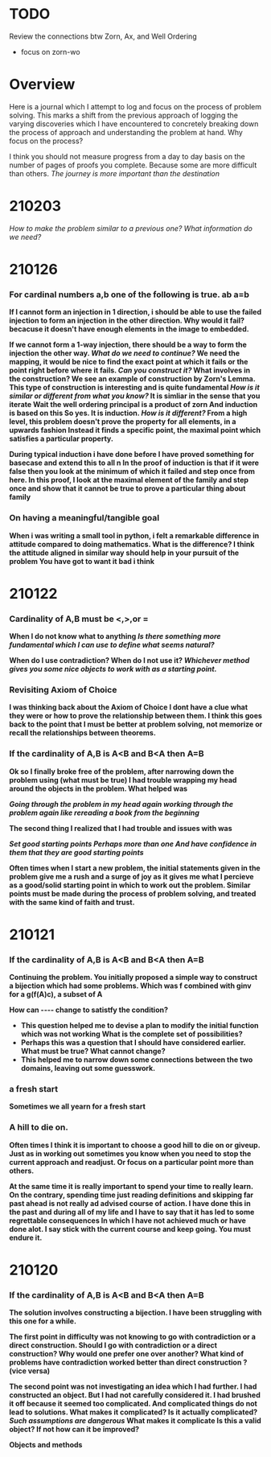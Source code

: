 # TODO
Review the connections btw Zorn, Ax, and Well Ordering
* focus on zorn-wo

# Overview
Here is a journal which I attempt to log and focus on the process of problem solving.
This marks a shift from the previous approach of logging the varying discoveries which I have encountered
to concretely breaking down the process of approach and understanding the problem at hand.
Why focus on the process?

I think you should not measure progress from a day to day basis on the number of pages of proofs you complete.
Because some are more difficult than others.
*The journey is more important than the destination*

# 210203
*How to make the problem similar to a previous one?*
*What information do we need?*

# 210126

### For cardinal numbers a,b one of the following is true. a<b a>b a=b
If I cannot form an injection in 1 direction, i should be able to use the failed injection to form an injection in the other direction.
Why would it fail? becacuse it doesn't have enough elements in the image to embedded.

If we cannot form a 1-way injection, there should be a way to form the injection the other way.
*What do we need to continue?* 
We need the mapping, it would be nice to find the exact point at which it fails or the point right before where it fails.
*Can you construct it?*
What involves in the construction?
We see an example of construction by Zorn's Lemma. 
This type of construction is interesting and is quite fundamental 
*How is it similar or different from what you know?*
It is simliar in the sense that you iterate
Wait the well ordering principal is a product of zorn
And induction is based on this
So yes. It is induction.
*How is it different?*
From a high level, this problem doesn't prove the property for all elements, in a upwards fashion
Instead it finds a specific point, the maximal point which satisfies a particular property.

During typical induction i have done before I have proved something for basecase
and extend this to all n
In the proof of induction is that if it were false then you look at the minimum of which it failed and step once from here.
In this proof, I look at the maximal element of the family and step once and show that it cannot be true to prove a particular thing about family



### On having a meaningful/tangible goal
When i was writing a small tool in python, i felt a remarkable difference in attitude compared to doing mathematics.
What is the difference? I think the attitude aligned in similar way should help in your pursuit of the problem
You have got to want it bad i think

# 210122


### Cardinality of A,B must be <,>,or =
When I do not know what to anything
*Is there something more fundamental which I can use to define what seems natural?*

When do I use contradiction? When do I not use it?
*Whichever method gives you some nice objects to work with as a starting point.*

### Revisiting Axiom of Choice
I was thinking back about the Axiom of Choice
I dont have a clue what they were or how to prove the relationship between them.
I think this goes back to the point that I must be better at problem solving, 
not memorize or recall the relationships between theorems.

### If the cardinality of A,B is A<B and B<A then A=B

Ok so I finally broke free of the problem, after narrowing down the problem using (what must be true)
I had trouble wrapping my head around the objects in the problem.
What helped was 

*Going through the problem in my head again*
*working through the problem again*
*like rereading a book from the beginning*

The second thing I realized that I had trouble and issues with was

*Set good starting points*
*Perhaps more than one*
*And have confidence in them that they are good starting points*

Often times when I start a new problem, the initial statements given in the problem give me a rush and a surge of joy as it gives me what I percieve as a good/solid starting point in which to work out the problem. Similar points must be made during the process of problem solving, and treated with the same kind of faith and trust.


# 210121

### If the cardinality of A,B is A<B and B<A then A=B

Continuing the problem. You initially proposed a simple way to construct a bijection which had some problems.
Which was f combined with ginv for a g(f(A)c), a subset of A

How can ---- change to satistfy the condition?
* This question helped me to devise a plan to modify the initial function which was not working
What is the complete set of possibilities?
* Perhaps this was a question that I should have considered earlier.
What must be true? What cannot change?
* This helped me to narrow down some connections between the two domains, leaving out some guesswork.

### a fresh start

Sometimes we all yearn for a fresh start

### A hill to die on.

Often times I think it is important to choose a good hill to die on or giveup.
Just as in working out sometimes you know when you need to stop the current approach and readjust.
Or focus on a particular point more than others.

At the same time it is really important to spend your time to really learn.
On the contrary, spending time just reading definitions and skipping far past ahead is not really ad advised course of action.
I have done this in the past and during all of my life and I have to say that it has led to some regrettable consequences
In which I have not achieved much or have done alot.
I say stick with the current course and keep going. You must endure it.

# 210120

### If the cardinality of A,B is A<B and B<A then A=B

The solution involves constructing a bijection.
I have been struggling with this one for a while.

The first point in difficulty was not knowing to go with contradiction or a direct construction.
Should I go with contradiction or a direct construction?
Why would one prefer one over another?
What kind of problems have contradiction worked better than direct construction ? (vice versa)

The second point was not investigating an idea which I had further.
I had constructed an object. But I had not carefully considered it.
I had brushed it off because it seemed too complicated. And complicated things do not lead to solutions.
What makes it complicated?
Is it actually complicated?
*Such assumptions are dangerous*
What makes it complicate
Is this a valid object?
If not how can it be improved?

Objects and methods



